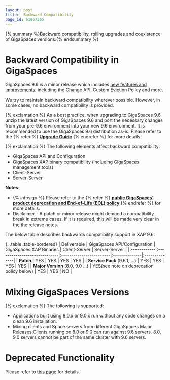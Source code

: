 ```yaml
---
layout: post
title:  Backward Compatibility
page_id: 61867265
---
```


{% summary %}Backward compatibility, rolling upgrades and coexistence of GigaSpaces versions.{% endsummary %}

# Backward Compatibility in GigaSpaces

GigaSpaces 9.6 is a minor release which includes [new features and improvements](http://wiki.gigaspaces.com/wiki/display/RN/What%27s+New+in+GigaSpaces+9.6.X), including the Change API, Custom Eviction Policy and more.

We try to maintain backward compatibility wherever possible. However, in some cases, no backward compatibility is provided.

{% exclamation %} As a best practice, when upgrading to GigaSpaces 9.6, unzip the latest version of GigaSpaces 9.6 and port the necessary changes from your pre-9.6 environment into your new 9.6 environment. It is recommended to use the GigaSpaces 9.6 distribution as-is. Please refer to the {% refer %} **[Upgrade Guide](http://wiki.gigaspaces.com/wiki/display/RN/Upgrading+to+9.6.X)** {% endrefer %} for more details.

{% exclamation %} The following elements affect backward compatibility:

- GigaSpaces API and Configuration
- GigaSpaces XAP binary compatibility (including GigaSpaces management tools)
- Client-Server
- Server-Server

**Notes:**

- {% infosign %} Please refer to the {% refer %} **[public GigaSpaces' product deprecation and End-of-Life (EOL) policy](http://www.gigaspaces.com/EOL)** {% endrefer %} for more details.
- Disclaimer - A patch or minor release might demand a compatibility break in extreme cases. If it is required, this will be made very clear in the the release notes.

The below table describes backwards compatibility support in XAP 9.6:

{: .table .table-bordered}
| Deliverable | GigaSpaces API/Configuration | GigaSpaces XAP Binaries | Client-Server | Server-Server |
|:------------|:-----------------------------|:------------------------|:--------------|:--------------|
| **Patch** | YES | YES | YES | YES |
| **Service Pack** (9.6.1, ...) | YES | YES | YES | YES |
| **Major Version** (8.0, 9.0 ...) | YES(see note on deprecation policy below) | YES | YES | NO |

# Mixing GigaSpaces Versions

{% exclamation %} The following is supported:

- Applications built using 8.0.x or 9.0.x run without any code changes on a clean 9.6 installation.
- Mixing clients and Space servers from different GigaSpaces Major Releases:Clients running on 8.0 or 9.0 can run against 9.6 servers. 8.0, 9.0 servers cannot be part of the same cluster with 9.6 servers.

# Deprecated Functionality

Please refer to [this page](http://wiki.gigaspaces.com/wiki/display/RN/GigaSpaces+9.6.X+API+Changes+and+Deprecation) for details.
